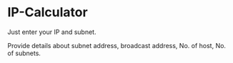 # IP-Calculator

Just enter your IP and subnet.

Provide details about subnet address, broadcast address, No. of host, No. of subnets.
